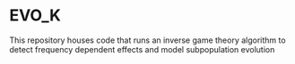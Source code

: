 # EVO_K
This repository houses code that runs an inverse game theory algorithm to detect frequency dependent effects and model subpopulation evolution
